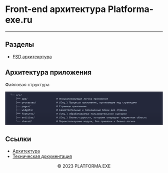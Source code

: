 # Front-end архитектура Platforma-exe.ru
<hr>


## Разделы

- [FSD архитекртура](#Архитектура-приложения)

## Архитектура приложения

Файловая структура

![Alt text](./imgs/file-struct.png)


## Ссылки

- [Архитектура](../README.md)
- [Техническая документация](../../README.md)

<center>&copy; 2023 PLATFORMA.EXE</center>